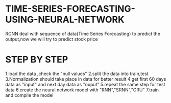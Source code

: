 # TIME-SERIES-FORECASTING-USING-NEURAL-NETWORK
RCNN deal with sequence of data(Time Series Forecasting) to predict the output,now we will try to predict stock price

# STEP BY STEP
1.load the data ,check the "null values"
2.split the data into train,test
3.Normalization should take place in data for better result
4.get first 60 days data as "input" and next day data as "ouput"
5.repeat the same step for test data 
6.create the neural network model with "RNN","SRNN","GRU"
7.train and compile the model
